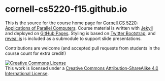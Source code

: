 # cornell-cs5220-f15.github.io

This is the source for the course home page for
[Cornell CS 5220: Applications of Parallel Computers][cs5220].
Course material is written with [Jekyll][jekyll] and deployed on
[GitHub Pages][gh-pages].  Styling is based on
[Twitter Bootstrap][bootstrap], and [reveal.js][reveal] is included as
a submodule to support slide presentations.

Contributions are welcome (and accepted pull requests from students in the
course count for extra credit!)

[cs5220]: http://cornell-cs5220-f15.github.io/
[jekyll]: http://jekyllrb.com/
[gh-pages]: http://jekyllrb.com/docs/github-pages/
[bootstrap]: http://getbootstrap.com/
[reveal]: https://github.com/hakimel/reveal.js/

<a rel="license" href="http://creativecommons.org/licenses/by-sa/4.0/"><img alt="Creative Commons License" style="border-width:0" src="https://i.creativecommons.org/l/by-sa/4.0/88x31.png" /></a><br />This work is licensed under a <a rel="license" href="http://creativecommons.org/licenses/by-sa/4.0/">Creative Commons Attribution-ShareAlike 4.0 International License</a>.

